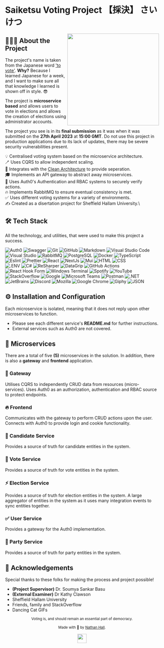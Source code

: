 # Saiketsu Voting Project 【採決】 さいけつ

<img align="right" width=300px  src="https://media3.giphy.com/media/kAnRgAnE5KuDUHtXNc/giphy.gif?cid=ecf05e47643daqgoivc2hrlksvh9v9j0ky61wshjosl6awuw&rid=giphy.gif&ct=g" />

## 👨🏻‍💻 About the Project

The project's name is taken from the Japanese word ['to vote'](https://jisho.org/word/%E6%8E%A1%E6%B1%BA). **Why?** Because I learned Japanese for a week, and I want to make sure all that knowledge I learned is shown off in style. 😎

The project is **microservice based** and allows users to vote in elections and allows the creation of elections using administrator accounts. 

The project you see is in its **final submission** as it was when it was submitted on the **27th April 2023** at **15:00 GMT**. Do not use this project in production applications due to its lack of updates, there may be severe security vulnerabilities present.

💡 Centralised voting system based on the microservice architecture.\
🪥 Uses CQRS to allow independent scaling.\
🫧 Integrates with the [Clean Architecture](https://github.com/jasontaylordev/CleanArchitecture) to provide seperation.\
🎓 Implements an API gateway to abstract away microservices.\
🌱 Uses Auth0's Authentication and RBAC systems to securely verify actions.\
🔥 Implements RabbitMQ to ensure eventual consistency is met.\
✅ Uses different voting systems for a variety of environments.\
✍️ Created as a disertation project for Sheffield Hallam University.\

## 🛠 Tech Stack

All the technology, and utilities, that were used to make this project a success.

![Auth0](https://img.shields.io/badge/-Auth0-05122A?style=flat&logo=auth0)
![Swagger](https://img.shields.io/badge/-Swagger-05122A?style=flat&logo=swagger)
![Git](https://img.shields.io/badge/-Git-05122A?style=flat&logo=git)
![GitHub](https://img.shields.io/badge/-GitHub-05122A?style=flat&logo=github)
![Markdown](https://img.shields.io/badge/-Markdown-05122A?style=flat&logo=markdown)
![Visual Studio Code](https://img.shields.io/badge/-Visual%20Studio%20Code-05122A?style=flat&logo=visual-studio-code)\
![Visual Studio](https://img.shields.io/badge/-Visual%20Studio-05122A?style=flat&logo=visual-studio)
![RabbitMQ](https://img.shields.io/badge/-RabbitMQ-05122A?style=flat&logo=rabbitmq)
![PostgreSQL](https://img.shields.io/badge/-PostgreSQL-05122A?style=flat&logo=postgresql)
![Docker](https://img.shields.io/badge/-Docker-05122A?style=flat&logo=docker)
![TypeScript](https://img.shields.io/badge/-TypeScript-05122A?style=flat&logo=typescript)\
![Eslint](https://img.shields.io/badge/-ESLint-05122A?style=flat&logo=eslint)
![Prettier](https://img.shields.io/badge/-Prettier-05122A?style=flat&logo=prettier)
![React](https://img.shields.io/badge/-React-05122A?style=flat&logo=react)
![NextJs](https://img.shields.io/badge/-NextJS-05122A?style=flat&logo=next.js)
![Mui](https://img.shields.io/badge/-MUI-05122A?style=flat&logo=mui)
![HTML](https://img.shields.io/badge/-HTML-05122A?style=flat&logo=HTML5)
![CSS](https://img.shields.io/badge/-CSS-05122A?style=flat&logo=CSS3)\
![.ENV](https://img.shields.io/badge/-.ENV-05122A?style=flat&logo=.env)
![C#](https://img.shields.io/badge/-CSharp-05122A?style=flat&logo=Csharp)
![ReSharper](https://img.shields.io/badge/-ReSharper-05122A?style=flat&logo=resharper)
![DataGrip](https://img.shields.io/badge/-DataGrip-05122A?style=flat&logo=datagrip)
![GitHub Actions](https://img.shields.io/badge/-GitHub%20Actions-05122A?style=flat&logo=github-actions)\
![React Hook Form](https://img.shields.io/badge/-React%20Hook%20Form-05122A?style=flat&logo=react-hook-form)
![Windows Terminal](https://img.shields.io/badge/-Windows%20Terminal-05122A?style=flat&logo=windows-terminal)
![Spotify](https://img.shields.io/badge/-Spotify-05122A?style=flat&logo=spotify)
![YouTube](https://img.shields.io/badge/-YouTube-05122A?style=flat&logo=youtube)\
![StackOverflow](https://img.shields.io/badge/-StackOverflow-05122A?style=flat&logo=stackoverflow)
![Google](https://img.shields.io/badge/-Google-05122A?style=flat&logo=google)
![Microsoft Teams](https://img.shields.io/badge/-Microsoft%20Teams-05122A?style=flat&logo=microsoft-teams)
![Postman](https://img.shields.io/badge/-Postman-05122A?style=flat&logo=postman)
![.NET](https://img.shields.io/badge/-.NET-05122A?style=flat&logo=.net)\
![JetBrains](https://img.shields.io/badge/-JetBrains-05122A?style=flat&logo=jetbrains)
![Discord](https://img.shields.io/badge/-Discord-05122A?style=flat&logo=discord)
![Mozilla](https://img.shields.io/badge/-Mozilla-05122A?style=flat&logo=mozilla)
![Google Chrome](https://img.shields.io/badge/-Google%20Chrome-05122A?style=flat&logo=google-chrome)
![Giphy](https://img.shields.io/badge/-Giphy-05122A?style=flat&logo=giphy)
![JSON](https://img.shields.io/badge/-JSON-05122A?style=flat&logo=json)

## ⚙️ Installation and Configuration
Each microservice is isolated, meaning that it does not reply upon other microservices to function.

- Please see each different service's **README.md** for further instructions.
- External services such as Auth0 are not covered.

## 🥅 Microservices
There are a total of five **(5)** microservices in the solution. In addition, there is also a **gateway** and **frontend** application.

### 🤺 Gateway
Utilises CQRS to independently CRUD data from resources (micro-services). Uses Auth0 as an authorization, authentication and RBAC source to protect endpoints.

### 🔥 Frontend
Communicates with the gateway to perform CRUD actions upon the user. Connects with Auth0 to provide login and cookie functionality.

### 👤 Candidate Service
Provides a source of truth for candidate entities in the system.

### 📃 Vote Service
Provides a source of truth for vote entities in the system.

### ⚡ Election Service
Provides a source of truth for election entities in the system. A large aggregator of entities in the system as it uses many integration events to sync entities together.

### ✅ User Service
Provides a gateway for the Auth0 implementation.

### 🥳 Party Service
Provides a source of truth for party entities in the system.

## 💖 Acknowledgements

Special thanks to these folks for making the process and project possible!
- **(Project Supervisor)** Dr. Soumya Sankar Basu
- **(External Examiner)** Dr Kathy Clawson
- Sheffield Hallam University
- Friends, family and StackOverflow
- Dancing Cat GIFs

<div align="center">
  <sub>Voting is, and should remain an essential part of democracy.</sub>

  <sub>Made with 💖 by <a href="https://github.com/whatshark">Nathan Hall</a>.</sub>

  <img height="30" src="https://cdn3.emoji.gg/emojis/6021_Cat.gif">
</div>




